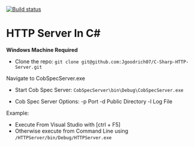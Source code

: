 [![Build status](https://ci.appveyor.com/api/projects/status/8n7gcbchs56fgnby?svg=true)](https://ci.appveyor.com/project/Jgoodrich07/c-sharp-http-server)

# HTTP Server In C\# #

**Windows Machine Required**

- Clone the repo: `git clone git@github.com:Jgoodrich07/C-Sharp-HTTP-Server.git`

Navigate to CobSpecServer.exe 

- Start Cob Spec Server: `CobSpecServer\bin\Debug\CobSpecServer.exe`

- Cob Spec Server Options:
	-p	Port
	-d	Public Directory
	-l	Log File

Example: 



- Execute From Visual Studio with [ctrl + F5]
- Otherwise execute from Command Line using `/HTTPServer/bin/Debug/HTTPServer.exe`
